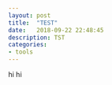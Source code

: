 ```yaml
---
layout: post
title:  "TEST"
date:   2018-09-22 22:48:45
description: TST
categories:
- tools
---
```

hi
hi